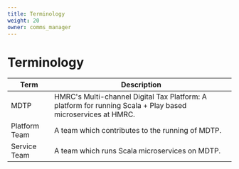 ```yaml
---
title: Terminology
weight: 20
owner: comms_manager
---
```


# Terminology

| Term | Description
--- | ---
MDTP | HMRC's Multi-channel Digital Tax Platform: A platform for running Scala + Play based microservices at HMRC.
Platform Team | A team which contributes to the running of MDTP.
Service Team | A team which runs Scala microservices on MDTP.
